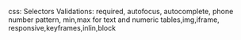 css: Selectors
Validations: required, autofocus, autocomplete, phone number pattern, min,max for text and numeric
tables,img,iframe, responsive,keyframes,inlin,block

